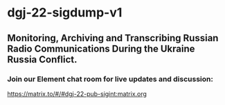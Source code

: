 # dgj-22-sigdump-v1

## Monitoring, Archiving and Transcribing Russian Radio Communications During the Ukraine Russia Conflict.

### Join our Element chat room for live updates and discussion:

https://matrix.to/#/#dgj-22-pub-sigint:matrix.org
